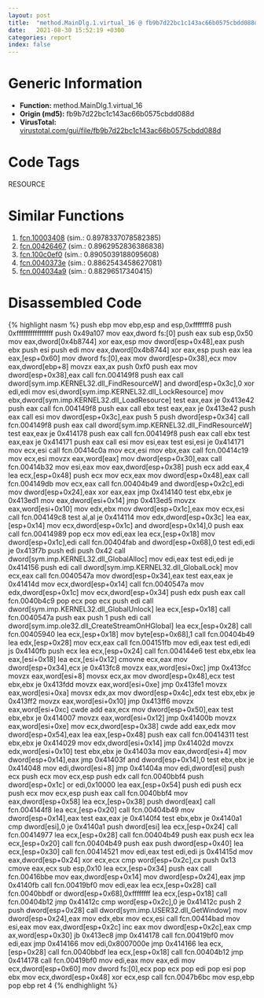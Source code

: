 ```yaml
---
layout: post
title:  "method.MainDlg.1.virtual_16 @ fb9b7d22bc1c143ac66b0575cbdd088d"
date:   2021-08-30 15:52:19 +0300
categories: report
index: false
---
```


# Generic Information
- **Function:** method.MainDlg.1.virtual\_16
- **Origin (md5):** fb9b7d22bc1c143ac66b0575cbdd088d
- **VirusTotal:** [virustotal.com/gui/file/fb9b7d22bc1c143ac66b0575cbdd088d][virustotal_ref]

# Code Tags
<span class="tag" id="RESOURCE">RESOURCE</span>


# Similar Functions

1. [fcn.10003408][similar_1_ref] (sim.: 0.8978337078582385)
2. [fcn.00426467][similar_2_ref] (sim.: 0.8962952836386838)
3. [fcn.100c0ef0][similar_3_ref] (sim.: 0.8905039188095608)
4. [fcn.0040373e][similar_4_ref] (sim.: 0.8862543458627081)
5. [fcn.004034a9][similar_5_ref] (sim.: 0.88296517340415)


# Disassembled Code

{% highlight nasm %}
push ebp
mov ebp,esp
and esp,0xfffffff8
push 0xffffffffffffffff
push 0x49a107
mov eax,dword fs:[0]
push eax
sub esp,0x50
mov eax,dword[0x4b8744]
xor eax,esp
mov dword[esp+0x48],eax
push ebx
push esi
push edi
mov eax,dword[0x4b8744]
xor eax,esp
push eax
lea eax,[esp+0x60]
mov dword fs:[0],eax
mov dword[esp+0x38],ecx
mov eax,dword[ebp+8]
movzx eax,ax
push 0xf0
push eax
mov dword[esp+0x38],eax
call fcn.004149f8
push eax
call dword[sym.imp.KERNEL32.dll_FindResourceW]
and dword[esp+0x3c],0
xor edi,edi
mov esi,dword[sym.imp.KERNEL32.dll_LockResource]
mov ebx,dword[sym.imp.KERNEL32.dll_LoadResource]
test eax,eax
je 0x413e42
push eax
call fcn.004149f8
push eax
call ebx
test eax,eax
je 0x413e42
push eax
call esi
mov dword[esp+0x3c],eax
push 5
push dword[esp+0x34]
call fcn.004149f8
push eax
call dword[sym.imp.KERNEL32.dll_FindResourceW]
test eax,eax
je 0x414178
push eax
call fcn.004149f8
push eax
call ebx
test eax,eax
je 0x414171
push eax
call esi
mov esi,eax
test esi,esi
je 0x414171
mov ecx,esi
call fcn.00414c0a
mov ecx,esi
mov ebx,eax
call fcn.00414c19
mov ecx,esi
movzx eax,word[eax]
mov dword[esp+0x30],eax
call fcn.00414b32
mov esi,eax
mov eax,dword[esp+0x38]
push ecx
add eax,4
lea ecx,[esp+0x48]
push ecx
mov ecx,eax
mov dword[esp+0x48],eax
call fcn.004149db
mov ecx,eax
call fcn.00404b49
and dword[esp+0x2c],edi
mov dword[esp+0x24],eax
xor eax,eax
jmp 0x414140
test ebx,ebx
je 0x413ed1
mov eax,dword[esi+0x14]
jmp 0x413ed5
movzx eax,word[esi+0x10]
mov edx,ebx
mov dword[esp+0x1c],eax
mov ecx,esi
call fcn.004149c8
test al,al
je 0x414114
mov edx,dword[esp+0x3c]
lea eax,[esp+0x14]
mov ecx,dword[esp+0x1c]
and dword[esp+0x14],0
push eax
call fcn.00414989
pop ecx
mov edi,eax
lea ecx,[esp+0x18]
mov dword[esp+0x1c],edi
call fcn.00404fab
and dword[esp+0x68],0
test edi,edi
je 0x413f7b
push edi
push 0x42
call dword[sym.imp.KERNEL32.dll_GlobalAlloc]
mov edi,eax
test edi,edi
je 0x414156
push edi
call dword[sym.imp.KERNEL32.dll_GlobalLock]
mov ecx,eax
call fcn.0040547a
mov dword[esp+0x34],eax
test eax,eax
je 0x41414d
mov ecx,dword[esp+0x14]
call fcn.0040547a
mov edx,dword[esp+0x1c]
mov ecx,dword[esp+0x34]
push edx
push eax
call fcn.0040b4c9
pop ecx
pop ecx
push edi
call dword[sym.imp.KERNEL32.dll_GlobalUnlock]
lea ecx,[esp+0x18]
call fcn.0040547a
push eax
push 1
push edi
call dword[sym.imp.ole32.dll_CreateStreamOnHGlobal]
lea ecx,[esp+0x28]
call fcn.00405940
lea ecx,[esp+0x18]
mov byte[esp+0x68],1
call fcn.00404b49
lea edx,[esp+0x28]
mov ecx,eax
call fcn.004151fb
mov edi,eax
test edi,edi
js 0x4140fb
push ecx
lea ecx,[esp+0x24]
call fcn.004144e6
test ebx,ebx
lea eax,[esi+0x18]
lea ecx,[esi+0x12]
cmovne ecx,eax
mov dword[esp+0x34],ecx
je 0x413fc8
movzx eax,word[esi+0xc]
jmp 0x413fcc
movzx eax,word[esi+8]
movsx ecx,ax
mov dword[esp+0x48],ecx
test ebx,ebx
je 0x413fdd
movzx eax,word[esi+0xe]
jmp 0x413fe1
movzx eax,word[esi+0xa]
movsx edx,ax
mov dword[esp+0x4c],edx
test ebx,ebx
je 0x413ff2
movzx eax,word[esi+0x10]
jmp 0x413ff6
movzx eax,word[esi+0xc]
cwde
add eax,ecx
mov dword[esp+0x50],eax
test ebx,ebx
je 0x414007
movzx eax,word[esi+0x12]
jmp 0x41400b
movzx eax,word[esi+0xe]
mov ecx,dword[esp+0x38]
cwde
add eax,edx
mov dword[esp+0x54],eax
lea eax,[esp+0x48]
push eax
call fcn.00414311
test ebx,ebx
je 0x414029
mov edx,dword[esi+0x14]
jmp 0x41402d
movzx edx,word[esi+0x10]
test ebx,ebx
je 0x41403a
mov eax,dword[esi+4]
mov dword[esp+0x14],eax
jmp 0x41403f
and dword[esp+0x14],0
test ebx,ebx
je 0x414048
mov edi,dword[esi+8]
jmp 0x41404a
mov edi,dword[esi]
push ecx
push ecx
mov ecx,esp
push edx
call fcn.0040bbf4
push dword[esp+0x1c]
or edi,0x10000
lea eax,[esp+0x54]
push edi
push ecx
push ecx
mov ecx,esp
push eax
call fcn.0040bbf4
mov eax,dword[esp+0x58]
lea ecx,[esp+0x38]
push dword[eax]
call fcn.004144f8
lea ecx,[esp+0x20]
call fcn.00404b49
mov dword[esp+0x14],eax
test eax,eax
je 0x4140f4
test ebx,ebx
je 0x4140a1
cmp dword[esi],0
je 0x4140a1
push dword[esi]
lea ecx,[esp+0x24]
call fcn.00414977
lea ecx,[esp+0x28]
call fcn.00404b49
push eax
push ecx
lea ecx,[esp+0x20]
call fcn.00404b49
push eax
push dword[esp+0x40]
lea ecx,[esp+0x30]
call fcn.00414521
mov edi,eax
test edi,edi
js 0x41415d
mov eax,dword[esp+0x24]
xor ecx,ecx
cmp word[esp+0x2c],cx
push 0x13
cmove eax,ecx
sub esp,0x10
lea ecx,[esp+0x34]
push eax
call fcn.00416bbe
mov eax,dword[esp+0x14]
mov dword[esp+0x24],eax
jmp 0x4140fb
call fcn.00419bf0
mov edi,eax
lea ecx,[esp+0x28]
call fcn.0040bbdf
or dword[esp+0x68],0xffffffff
lea ecx,[esp+0x18]
call fcn.00404b12
jmp 0x41412c
cmp word[esp+0x2c],0
je 0x41412c
push 2
push dword[esp+0x28]
call dword[sym.imp.USER32.dll_GetWindow]
mov dword[esp+0x24],eax
mov edx,ebx
mov ecx,esi
call fcn.00414bad
mov esi,eax
mov eax,dword[esp+0x2c]
inc eax
mov dword[esp+0x2c],eax
cmp ax,word[esp+0x30]
jb 0x413ec8
jmp 0x414178
call fcn.00419bf0
mov edi,eax
jmp 0x414166
mov edi,0x8007000e
jmp 0x414166
lea ecx,[esp+0x28]
call fcn.0040bbdf
lea ecx,[esp+0x18]
call fcn.00404b12
jmp 0x414178
call fcn.00419bf0
mov edi,eax
mov eax,edi
mov ecx,dword[esp+0x60]
mov dword fs:[0],ecx
pop ecx
pop edi
pop esi
pop ebx
mov ecx,dword[esp+0x48]
xor ecx,esp
call fcn.0047b6bc
mov esp,ebp
pop ebp
ret 4
{% endhighlight %}


[similar_1_ref]: /report/fcn.10003408@090dc3a8da6aa33c667b678303e4bdd6
[similar_2_ref]: /report/fcn.00426467@418e0921f3a9bd4f5bc0dcc59623b5a1
[similar_3_ref]: /report/fcn.100c0ef0@a0ac129ff3ea4c0dfa9529c259a9502c
[similar_4_ref]: /report/fcn.0040373e@44e1ffcf4e71f4505c09d520fd75f1e4
[similar_5_ref]: /report/fcn.004034a9@912f1d013a0d6151bc7a7cef6da1b2a0
[virustotal_ref]: https://www.virustotal.com/gui/file/fb9b7d22bc1c143ac66b0575cbdd088d